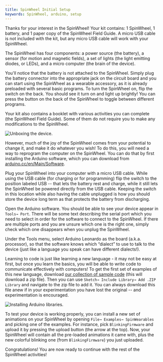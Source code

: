 ```yaml
---
title: SpinWheel Initial Setup
keywords: SpinWheel, arduino, setup
---
```


Thanks for your interest in the SpinWheel! Your kit contains: 1 SpinWheel, 1 battery, and 1 paper copy of the SpinWheel Field Guide. A micro USB cable is not included with the kit, but any micro USB cable will work with your SpinWheel.

The SpinWheel has four components: a power source (the battery), a sensor (for motion and magnetic fields), a set of lights (the light emitting diodes, or LEDs), and a micro computer (the brain of the device).

You'll notice that the battery is not attached to the SpinWheel. Simply plug the battery connector into the appropriate jack on the circuit board and you can start using the SpinWheel as a wearable accessory, as it is already preloaded with several basic programs. To turn the SpinWheel on, flip the switch on the back. You should see it turn on and light up brightly! You can press the button on the back of the SpinWheel to toggle between different programs.

Your kit also contains a booklet with various activities you can complete (the SpinWheel Field Guide). Some of them do not require you to make any modifications to the SpinWheel.

![Unboxing the device.](/images/quickstart/unboxing.small.png "Unboxing the device.")

However, much of the joy of the SpinWheel comes from your potential to change it, and make it do whatever you wish! To do this, you will need a way to reprogram the computer on the SpinWheel. You can do that by first installing the Arduino software, which you can download from [arduino.cc/en/Main/Software](https://arduino.cc/en/Main/Software).

Plug your SpinWheel into your computer with a micro USB cable. While using the USB cable (for charging or for programming) flip the switch to the position labeled USB -- that lets the battery rest and charge, while it still lets the SpinWheel be powered directly from the USB cable. Keeping the switch in this location while also having the cable unplugged is how you should store the device long term as that protects the battery from discharging.

Open the Arduino software. You should be able to see your device appear in `Tools→ Port`. There will be some text describing the serial port which you need to select in order for the software to connect to the SpinWheel. If there are multiple ports and you are unsure which one is the right one, simply check which one disappears when you unplug the SpinWheel.

Under the Tools menu, select Arduino Leonardo as the board (a.k.a. processor), so that the software knows which “dialect” to use to talk to the device (just like a language you speak can have different dialects!).

Learning to code is just like learning a new language - it may not be easy at first, but once you learn the basics, you will be able to write code to communicate effectively with computers! To get the first set of examples of this new language, download [our collection of sample code](/software/SpinWearablesFirmware.zip) (this will download a zip file). Then you can use `Sketch→ Include Library→ Add .ZIP Library` and navigate to the zip file to add it. You can always download this file anew if in your experimentation you have lost the original -- and experimentation is encouraged.

![Installing Arduino libraries.](/images/quickstart/arduino_library_setup.small.png "Installing Arduino libraries.")

To test your device is working properly, you can install a new set of animations on your SpinWheel by opening `File→ Examples→ SpinWearables` and picking one of the examples. For instance, pick `BlinkingFirmware` and upload it by pressing the upload button (the arrow at the top). Now, your SpinWheel will contain all the pre-loaded animations it came with, plus the new colorful blinking one (from `BlinkingFirmware`) you just uploaded.

Congratulations! You are now ready to continue with the rest of the SpinWheel activities!
